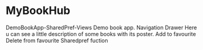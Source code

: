 # MyBookHub
DemoBookApp-SharedPref-Views
Demo book app.
Navigation Drawer
Here u can see a little description of some books with its poster.
Add to favourite
Delete from favourite
Sharedpref fuction
